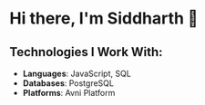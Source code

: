 # Hi there, I'm Siddharth 👋


## Technologies I Work With:
- **Languages**: JavaScript, SQL
- **Databases**: PostgreSQL
- **Platforms**: Avni Platform



